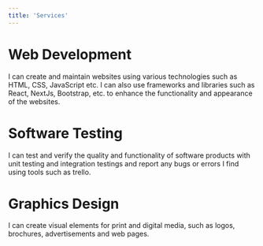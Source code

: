 ```yaml
---
title: 'Services'
---
```


# Web Development

I can create and maintain websites using various technologies such as HTML, CSS, JavaScript etc. I can also use frameworks and libraries such as React, NextJs, Bootstrap, etc. to enhance the functionality and appearance of the websites.

# Software Testing

I can test and verify the quality and functionality of software products with unit testing and integration testings and report any bugs or errors I find using tools such as trello.

# Graphics Design

I can create visual elements for print and digital media, such as logos, brochures, advertisements and web pages.
